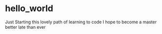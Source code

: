 # hello_world
Just Starting this lovely path of learning to code
I hope to become a master better late than ever
